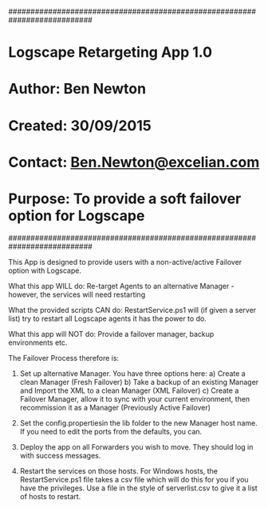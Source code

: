 ###########################################################################
# Logscape Retargeting App 1.0
# Author: Ben Newton
# Created: 30/09/2015
# Contact: Ben.Newton@excelian.com
# Purpose: To provide a soft failover option for Logscape 
###########################################################################

This App is designed to provide users with a non-active/active Failover option with Logscape. 

What this app WILL do: Re-target Agents to an alternative Manager - however, the services will need restarting

What the provided scripts CAN do: RestartService.ps1 will (if given a server list) try to restart all Logscape agents it has the power to do.

What this app will NOT do: Provide a failover manager, backup environments etc. 

The Failover Process therefore is:

1. Set up alternative Manager. You have three options here:
 a) Create a clean Manager (Fresh Failover)
 b) Take a backup of an existing Manager and Import the XML to a clean Manager (XML Failover)
 c) Create a Failover Manager, allow it to sync with your current environment, then recommission it as a Manager (Previously Active Failover)

2. Set the config.propertiesin the lib folder to the new Manager host name. If you need to edit the ports from the defaults, you can. 

3. Deploy the app on all Forwarders you wish to move. They should log in with success messages.

4. Restart the services on those hosts. For Windows hosts, the RestartService.ps1 file takes a csv file which will do this for you if you have the privileges. Use a file in the style of serverlist.csv to give it a list of hosts to restart. 

